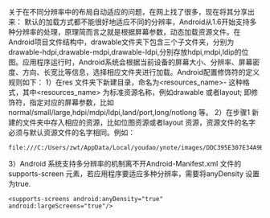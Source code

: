 关于在不同分辨率中的布局自动适应的问题，在网上找了很多，现在将其分享出来：
默认的加载方式都不能很好地适应不同的分辨率，Android从1.6开始支持多种分辨率的处理，原理简而言之就是根据屏幕参数，动态加载资源文件。在Android项目文件结构中，drawable文件夹下包含三个子文件夹，分别为drawable-hdpi,drawable-mdpi,drawable-ldpi,分别存放hdpi,mdpi,ldip的位图。应用程序运行时，Android系统会根据当前设备的屏幕大小、分辨率、屏幕密度、方向、长宽比等信息，选择相应文件夹进行加载。Android配置修饰符的定义规则如下：
1）在res 文件夹下新建目录，命名为<resources_name>-<qualifier> 这种格式，其中<resources_name> 为标准资源名称，例如drawable 或者layout;<qualifier> 即修饰符，指定对应的屏幕参数，比如normal/small/large,hdpi/mdpi/ldpi,land/port,long/notlong 等。
2）在步骤1 新建的文件夹中存入相应的资源，比如位图资源或者layout 资源，资源文件的名字必须与默认资源文件的名字相同。例如：
```  
file:///C:/Users/zwt/AppData/Local/youdao/ynote/images/DDC395E307E34A9B9858AFA355F8DACC/1331034307_d5aefdc6.jpeg
```
3）Android 系统支持多分辨率的机制离不开Android-Manifest.xml 文件的supports-screen 元素，若应用程序要适应多种分辨率，需要将anyDensity 设置为true.
```  
<supports-screens android:anyDensity="true" android:largeScreens="true"/>
```